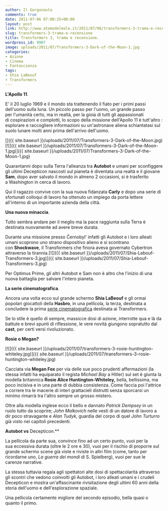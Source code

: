 ```yaml
---
author: Il Gorgonauta
comments: true
date: 2011-07-06 07:00:25+00:00
layout: post
link: http://www.atomodelmale.it/2011/07/06/transformers-3-trama-e-recensione/
slug: transformers-3-trama-e-recensione
title: Transformers 3, trama e recensione.
wordpress_id: 9907
image: uploads/2011/07/Transformers-3-Dark-of-the-Moon-1.jpg
categories:
- Azione
- Cinema
- Fantascienza
tags:
- Shia LaBeouf
- Transformers
---
```


**L'Apollo 11**.

E' il 20 luglio 1969 e il mondo sta trattenendo il fiato per i primi passi dell'uomo sulla luna. Un piccolo passo per l'uomo, un grande passo per l'umanità certo, ma in realtà, per la gioia di tutti gli appassionati di cospirazioni e complotti, lo scopo della missione dell'Apollo 11 è tutt'altro : esplorare e raccogliere informazioni su un'astronave aliena schiantatasi sul suolo lunare molti anni prima dell'arrivo dell'uomo.

[]({{ site.baseurl }}/uploads/2011/07/Transformers-3-Dark-of-the-Moon.jpg)[![]({{ site.baseurl }}/uploads/2011/07/Transformers-3-Dark-of-the-Moon-1.jpg)]({{ site.baseurl }}/uploads/2011/07/Transformers-3-Dark-of-the-Moon-1.jpg)

Quarantanni dopo sulla Terra l'alleanza tra **Autobot** e umani per sconfiggere gli ultimi Decepticon nascosti sul pianeta è diventata una realtà e il giovane **Sam**, dopo aver salvato il mondo in almeno 2 occasioni, si è trasferito a Washington in cerca di lavoro.

Qui il ragazzo convive con la sua nuova fidanzata **Carly** e dopo una serie di sfortunati colloqui di lavoro ha ottenuto un impiego da porta lettere all'interno di un importante azienda della città.

**Una nuova minaccia**.

Tutto sembra andare per il meglio ma la pace raggiunta sulla Terra è destinata nuovamente ad avere breve durata.

Durante una missione presso Černobyl' infatti gli Autobot e i loro alleati umani scoprono uno strano dispositivo alieno e si scontrano con **Shockwave**, il Transformers che finora aveva governato Cybertron attraverso la tirannia.[![]({{ site.baseurl }}/uploads/2011/07/Shia-Lebouf-Transformers-3.jpg)]({{ site.baseurl }}/uploads/2011/07/Shia-Lebouf-Transformers-3.jpg)

Per Optimus Prime, gli altri Autobot e Sam non è altro che l'inizio di una nuova battaglia per salvare l'intero pianeta.

**La serie cinematografica**.

Ancora una volta ecco sul grande schermo **Shia LaBeouf** e gli ormai popolari giocattoli della **Hasbro**, in una pellicola, la terza, destinata a concludere la prima [serie cinematografica](/2009/07/02/transformers-la-vendetta-del-caduto.html) destinata ai Transformers.

Se lo stile è quello di sempre, massicce dosi di azione, interrotte qua e là da battute e brevi spunti di riflessione, le vere novità giungono sopratutto dal **cast**, per certi versi rivoluzionato.

**Rosie o Megan?**

[![]({{ site.baseurl }}/uploads/2011/07/transformers-3-rosie-huntington-whiteley.jpg)]({{ site.baseurl }}/uploads/2011/07/transformers-3-rosie-huntington-whiteley.jpg)

Cacciata via **Megan Fox** per via delle sue poco prudenti affermazioni (la stessa infatti ha equiparato il regista _Michael Bay_ a Hitler) sul set è giunta la modella britannica **Rosie Alice Huntington-Whiteley,** bella, bellissima, ma poco incisiva e in una parte di dubbia consistenza. Come faccia poi l'attrice a correre tra le macerie di interi grattacieli distrutti senza sporcarsi un minimo rimarrà tra l'altro sempre un grosso mistero.

Oltre alla modella inglese ecco il bello e dannato _Patrick Dempsey_ in un ruolo tutto da scoprire; _John Malkovich_ nelle vesti di un datore di lavoro a dir poco stravagante e _Alan Tudyk_, guardia del corpo di quel _John Turturro_ già visto nei capitoli precedenti.

**Autobot vs** Decepticon.**

La pellicola da parte sua, convince fino ad un certo punto, vuoi per la sua eccessiva durata (oltre le 2 ore e 30), vuoi per il rischio di proporre sul grande schermo scene già viste e riviste in altri film (come, tanto per ricordarne uno, _La guerra dei mondi_ di S. Spielberg), vuoi per sue le carenze narrative.

La stessa tuttavia regala agli spettatori alte dosi di spettacolarità attraverso gli scontri che vedono coinvolti gli Autobot, i loro alleati umani e i crudeli Decepticon e mostra un'affascinante rivisitazione degli ultimi 60 anni della storia dell'uomo e dell'esplorazione spaziale.

Una pellicola certamente migliore del secondo episodio, bella quasi o quanto il primo.
